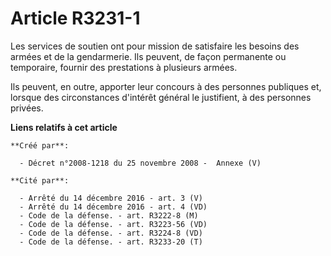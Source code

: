 # Article R3231-1

Les services de soutien ont pour mission de satisfaire les besoins des armées et de la gendarmerie. Ils peuvent, de façon
permanente ou temporaire, fournir des prestations à plusieurs armées.

Ils peuvent, en outre, apporter leur concours à des personnes publiques et, lorsque des circonstances d'intérêt général le
justifient, à des personnes privées.

**Liens relatifs à cet article**

	**Créé par**:

	  - Décret n°2008-1218 du 25 novembre 2008 -  Annexe (V)

	**Cité par**:

	  - Arrêté du 14 décembre 2016 - art. 3 (V)
	  - Arrêté du 14 décembre 2016 - art. 4 (VD)
	  - Code de la défense. - art. R3222-8 (M)
	  - Code de la défense. - art. R3223-56 (VD)
	  - Code de la défense. - art. R3224-8 (VD)
	  - Code de la défense. - art. R3233-20 (T)
